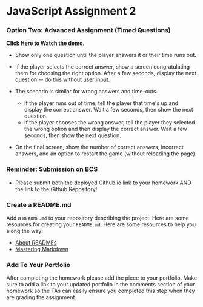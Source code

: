 # JavaScript Assignment 2

### Option Two: Advanced Assignment (Timed Questions)

**[Click Here to Watch the demo](https://youtu.be/xhmmiRmxQ8Q)**.

* Show only one question until the player answers it or their time runs out.

* If the player selects the correct answer, show a screen congratulating them for choosing the right option. After a few seconds, display the next question -- do this without user input.

* The scenario is similar for wrong answers and time-outs.

  * If the player runs out of time, tell the player that time's up and display the correct answer. Wait a few seconds, then show the next question.
  * If the player chooses the wrong answer, tell the player they selected the wrong option and then display the correct answer. Wait a few seconds, then show the next question.

* On the final screen, show the number of correct answers, incorrect answers, and an option to restart the game (without reloading the page).

### Reminder: Submission on BCS

* Please submit both the deployed Github.io link to your homework AND the link to the Github Repository!

### Create a README.md

Add a `README.md` to your repository describing the project. Here are some resources for creating your `README.md`. Here are some resources to help you along the way:
* [About READMEs](https://help.github.com/articles/about-readmes/)
* [Mastering Markdown](https://guides.github.com/features/mastering-markdown/)

### Add To Your Portfolio

After completing the homework please add the piece to your portfolio. Make sure to add a link to your updated portfolio in the comments section of your homework so the TAs can easily ensure you completed this step when they are grading the assignment.